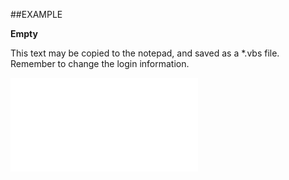 

##EXAMPLE

**Empty**

This text may be copied to the notepad, and saved as a *.vbs file. Remember to change the login information.

![](../../Examples/vbs/SOCriteria.Empty.vb.txt)





